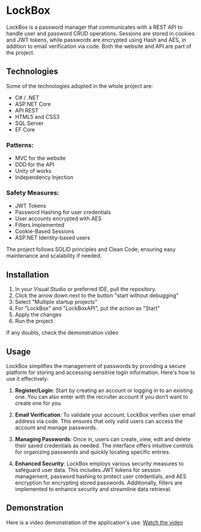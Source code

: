 # LockBox

LockBox is a password manager that communicates with a REST API to handle user and password CRUD operations. Sessions are stored in cookies and JWT tokens, while passwords are encrypted using Hash and AES, in addition to email verification via code. Both the website and API are part of the project.

## Technologies
Some of the technologies adopted in the whole project are:
- C# / .NET
- ASP.NET Core
- API REST
- HTML5 and CSS3
- SQL Server
- EF Core

### Patterns:
- MVC for the website
- DDD for the API
- Unity of works
- Independency Injection
 
### Safety Measures:
- JWT Tokens
- Password Hashing for user credentials
- User accounts encrypted with AES
- Filters Implemented
- Cookie-Based Sessions
- ASP.NET Identity-based users
  
The project follows SOLID principles and Clean Code, ensuring easy maintenance and scalability if needed.


## Installation

1. In your Visual Studio or preferred IDE, pull the repository. 
2. Click the arrow down next to the button "start without debugging"
3. Select "Multiple startup projects"
4. For "LockBox" and "LockBoxAPI", put the action as "Start"
5. Apply the changes
6. Run the project

If any doubts, check the demonstration video 

## Usage

LockBox simplifies the management of passwords by providing a secure platform for storing and accessing sensitive login information. Here's how to use it effectively:

1. **Register/Login**: Start by creating an account or logging in to an existing one. You can also enter with the recruiter account if you don't want to create one for you
   
2. **Email Verification**: To validate your account, LockBox verifies user email address via code. This ensures that only valid users can access the account and manage passwords.

3. **Managing Passwords**: Once in, users can create, view, edit and delete their saved credentials as needed. The interface offers intuitive controls for organizing passwords and quickly locating specific entries.

4. **Enhanced Security**: LockBox employs various security measures to safeguard user data. This includes JWT tokens for session management, password hashing to protect user credentials, and AES encryption for encrypting stored passwords. Additionally, filters are implemented to enhance security and streamline data retrieval.


## Demonstration

Here is a video demonstration of the application's use: [Watch the video](https://youtu.be/6vFmhOXRRKM)
